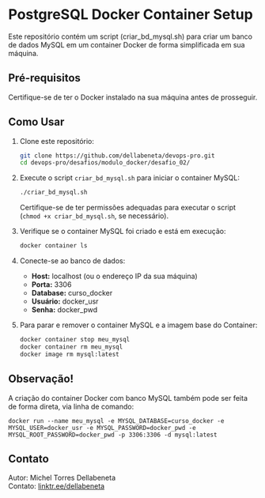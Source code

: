 # PostgreSQL Docker Container Setup

Este repositório contém um script (criar_bd_mysql.sh) para criar um banco de dados MySQL em um container Docker de forma simplificada em sua máquina.

## Pré-requisitos

Certifique-se de ter o Docker instalado na sua máquina antes de prosseguir.

## Como Usar

1. Clone este repositório:

   ```bash
   git clone https://github.com/dellabeneta/devops-pro.git
   cd devops-pro/desafios/modulo_docker/desafio_02/
   ```

2. Execute o script `criar_bd_mysql.sh` para iniciar o container MySQL:

   ```bash
   ./criar_bd_mysql.sh
   ```

   Certifique-se de ter permissões adequadas para executar o script (`chmod +x criar_bd_mysql.sh`, se necessário).

3. Verifique se o container MySQL foi criado e está em execução:

   ```bash
   docker container ls
   ```

4. Conecte-se ao banco de dados:

   - **Host:** localhost (ou o endereço IP da sua máquina)
   - **Porta:** 3306
   - **Database:** curso_docker
   - **Usuário:** docker_usr
   - **Senha:** docker_pwd

5. Para parar e remover o container MySQL e a imagem base do Container:

   ```bash
   docker container stop meu_mysql
   docker container rm meu_mysql
   docker image rm mysql:latest
   ```

## Observação!

A criação do container Docker com banco MySQL também pode ser feita de forma direta, via linha de comando:

```
docker run --name meu_mysql -e MYSQL_DATABASE=curso_docker -e MYSQL_USER=docker_usr -e MYSQL_PASSWORD=docker_pwd -e MYSQL_ROOT_PASSWORD=docker_pwd -p 3306:3306 -d mysql:latest

```

## Contato

Autor: Michel Torres Dellabeneta  
Contato: [linktr.ee/dellabeneta](https://linktr.ee/dellabeneta)

